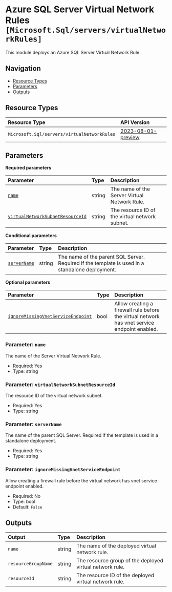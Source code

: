 # Azure SQL Server Virtual Network Rules `[Microsoft.Sql/servers/virtualNetworkRules]`

This module deploys an Azure SQL Server Virtual Network Rule.

## Navigation

- [Resource Types](#Resource-Types)
- [Parameters](#Parameters)
- [Outputs](#Outputs)

## Resource Types

| Resource Type | API Version |
| :-- | :-- |
| `Microsoft.Sql/servers/virtualNetworkRules` | [2023-08-01-preview](https://learn.microsoft.com/en-us/azure/templates/Microsoft.Sql/2023-08-01-preview/servers/virtualNetworkRules) |

## Parameters

**Required parameters**

| Parameter | Type | Description |
| :-- | :-- | :-- |
| [`name`](#parameter-name) | string | The name of the Server Virtual Network Rule. |
| [`virtualNetworkSubnetResourceId`](#parameter-virtualnetworksubnetresourceid) | string | The resource ID of the virtual network subnet. |

**Conditional parameters**

| Parameter | Type | Description |
| :-- | :-- | :-- |
| [`serverName`](#parameter-servername) | string | The name of the parent SQL Server. Required if the template is used in a standalone deployment. |

**Optional parameters**

| Parameter | Type | Description |
| :-- | :-- | :-- |
| [`ignoreMissingVnetServiceEndpoint`](#parameter-ignoremissingvnetserviceendpoint) | bool | Allow creating a firewall rule before the virtual network has vnet service endpoint enabled. |

### Parameter: `name`

The name of the Server Virtual Network Rule.

- Required: Yes
- Type: string

### Parameter: `virtualNetworkSubnetResourceId`

The resource ID of the virtual network subnet.

- Required: Yes
- Type: string

### Parameter: `serverName`

The name of the parent SQL Server. Required if the template is used in a standalone deployment.

- Required: Yes
- Type: string

### Parameter: `ignoreMissingVnetServiceEndpoint`

Allow creating a firewall rule before the virtual network has vnet service endpoint enabled.

- Required: No
- Type: bool
- Default: `False`

## Outputs

| Output | Type | Description |
| :-- | :-- | :-- |
| `name` | string | The name of the deployed virtual network rule. |
| `resourceGroupName` | string | The resource group of the deployed virtual network rule. |
| `resourceId` | string | The resource ID of the deployed virtual network rule. |
